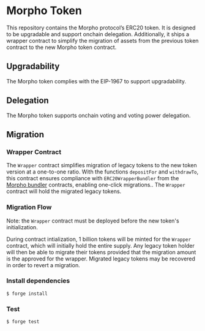 # Morpho Token

This repository contains the Morpho protocol’s ERC20 token.
It is designed to be upgradable and support onchain delegation.
Additionally, it ships a wrapper contract to simplify the migration of assets from the previous token contract to the new Morpho token contract.

## Upgradability

The Morpho token complies with the EIP-1967 to support upgradability.

## Delegation

The Morpho token supports onchain voting and voting power delegation.

## Migration

### Wrapper Contract

The `Wrapper` contract simplifies migration of legacy tokens to the new token version at a one-to-one ratio.
With the functions `depositFor` and `withdrawTo`, this contract ensures compliance with `ERC20WrapperBundler` from the [Morpho bundler](https://github.com/morpho-org/morpho-blue-bundlers) contracts, enabling one-click migrations..
The `Wrapper` contract will hold the migrated legacy tokens.

### Migration Flow

Note: the `Wrapper` contract must be deployed before the new token's initialization.

During contract intialization, 1 billion tokens will be minted for the `Wrapper` contract, which will initially hold the entire supply.
Any legacy token holder will then be able to migrate their tokens provided that the migration amount is the approved for the wrapper.
Migrated legacy tokens may be recovered in order to revert a migration.

### Install dependencies

```shell
$ forge install
```

### Test

```shell
$ forge test
```
